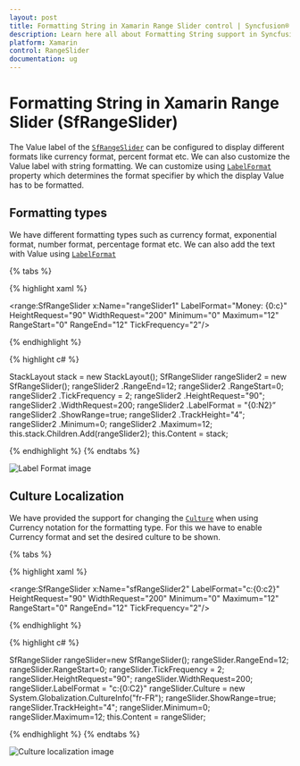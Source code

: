 ```yaml
---
layout: post
title: Formatting String in Xamarin Range Slider control | Syncfusion®
description: Learn here all about Formatting String support in Syncfusion® Xamarin Range Slider (SfRangeSlider) control and more.
platform: Xamarin
control: RangeSlider
documentation: ug
---
```


# Formatting String in Xamarin Range Slider (SfRangeSlider)

The Value label of the [`SfRangeSlider`](https://help.syncfusion.com/cr/xamarin/Syncfusion.SfRangeSlider.XForms.SfRangeSlider.html) can be configured to display different formats like currency format, percent format etc. We can also customize the Value label with string formatting. We can customize using [`LabelFormat`](https://help.syncfusion.com/cr/xamarin/Syncfusion.SfRangeSlider.XForms.SfRangeSlider.html#Syncfusion_SfRangeSlider_XForms_SfRangeSlider_LabelFormat) property which determines the format specifier by which the display Value has to be formatted.

## Formatting types

We have different formatting types such as currency format, exponential format, number format, percentage format etc. We can also add the text with Value using [`LabelFormat`](https://help.syncfusion.com/cr/xamarin/Syncfusion.SfRangeSlider.XForms.SfRangeSlider.html#Syncfusion_SfRangeSlider_XForms_SfRangeSlider_LabelFormat) 

{% tabs %}

{% highlight xaml %}

<StackLayout Margin="3">

<range:SfRangeSlider x:Name="rangeSlider1" LabelFormat="Money: {0:c}" HeightRequest="90" WidthRequest="200" Minimum="0" Maximum="12" RangeStart="0" RangeEnd="12" TickFrequency="2"/>
          
</StackLayout>
 {% endhighlight %}

{% highlight c# %}

StackLayout stack = new StackLayout();
SfRangeSlider rangeSlider2 = new SfRangeSlider();
rangeSlider2 .RangeEnd=12; 
rangeSlider2 .RangeStart=0;
rangeSlider2 .TickFrequency = 2;
rangeSlider2 .HeightRequest="90";
rangeSlider2 .WidthRequest=200;
rangeSlider2 .LabelFormat = "{0:N2}” 
rangeSlider2 .ShowRange=true; 
rangeSlider2 .TrackHeight="4";
rangeSlider2 .Minimum=0; 
rangeSlider2 .Maximum=12; 
this.stack.Children.Add(rangeSlider2);
this.Content = stack;

{% endhighlight %}
{% endtabs %}

![Label Format image](images/FormatString.png)


## Culture Localization

We have provided the support for changing the [`Culture`](https://help.syncfusion.com/cr/xamarin/Syncfusion.SfRangeSlider.XForms.SfRangeSlider.html#Syncfusion_SfRangeSlider_XForms_SfRangeSlider_Culture) when using Currency notation for the formatting type. For this we have to enable Currency format and set the desired culture to be shown.

{% tabs %}

{% highlight xaml %}

 <range:SfRangeSlider x:Name="sfRangeSlider2" LabelFormat="c:{0:c2}" HeightRequest="90" WidthRequest="200" Minimum="0" Maximum="12" RangeStart="0" RangeEnd="12" TickFrequency="2"/>

 {% endhighlight %}

{% highlight c# %}

SfRangeSlider rangeSlider=new SfRangeSlider();
rangeSlider.RangeEnd=12; 
rangeSlider.RangeStart=0;
rangeSlider.TickFrequency = 2;
rangeSlider.HeightRequest="90";
rangeSlider.WidthRequest=200;
rangeSlider.LabelFormat = "c:{0:C2}"
rangeSlider.Culture = new System.Globalization.CultureInfo("fr-FR");
rangeSlider.ShowRange=true; 
rangeSlider.TrackHeight="4";
rangeSlider.Minimum=0; 
rangeSlider.Maximum=12; 
this.Content = rangeSlider;

{% endhighlight %}
{% endtabs %}

![Culture localization image](images/culture.png)




